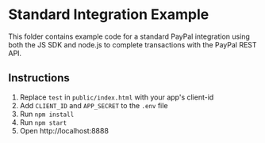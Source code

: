 # Standard Integration Example

This folder contains example code for a standard PayPal integration using both the JS SDK and node.js to complete transactions with the PayPal REST API.

## Instructions

1. Replace `test` in `public/index.html` with your app's client-id
2. Add `CLIENT_ID` and `APP_SECRET` to the `.env` file
3. Run `npm install`
4. Run `npm start`
5. Open http://localhost:8888
